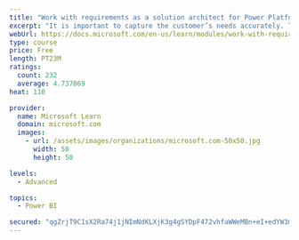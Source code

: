 ```yaml
---
title: "Work with requirements as a solution architect for Power Platform and Dynamics 365"
excerpt: "It is important to capture the customer’s needs accurately. This module explains how to capture requirements and identify functional and non-functional items."
webUrl: https://docs.microsoft.com/en-us/learn/modules/work-with-requirements/
type: course
price: Free
length: PT23M
ratings:
  count: 232
  average: 4.737069
heat: 110

provider:
  name: Microsoft Learn
  domain: microsoft.com
  images:
    - url: /assets/images/organizations/microsoft.com-50x50.jpg
      width: 50
      height: 50

levels:
  - Advanced

topics:
  - Power BI

secured: "qgZrjT9C1sX2Ra74j1jNImNdKLXjK3g4gSYDpF472vhfaWWeMBn+eI+edYW3me49iP71dlFSdEg+ys/DpQDsv7zDGxnx+O2j4IWE5/PSk/mPSRYz8DepkhHRSkYPmOnOXNBw4FzydRmx7TxPWP8YsWHkF/c2oAldRm3ww+Nt5XWPCIU6r3d+DdMK4WDbSWaWEoglUUR+NtKT3o+hotD+AOiXL2J3tDOEF5TxwEsHB4Z45Wtsxl2Ngbut0TVcDGo/QZ+Nq3/iGOYU8T+abLtt/DDUJDxpsvYJ9PPcJ4XZmv1oMtc+xye7t8ums2qqnMlBMt8O4plLvwFoaq6xtWmQZiHsxYD8SYbnZ0B46wMjpz9XyEVxWofF+mNUu3QZrbYVGc4HxXpxkiblOGCe7b8T1A==;Mw58Oyx5TR/Qwx3+5K2+iw=="
---
```


